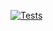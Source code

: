 [![Tests](https://github.com/Cubicpath/dyncommands/actions/workflows/tests.yaml/badge.svg?branch=master)](https://github.com/Cubicpath/dyncommands/actions/workflows/tests.yaml)